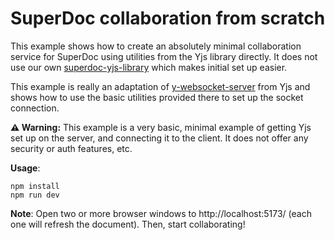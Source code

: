 # SuperDoc collaboration from scratch

This example shows how to create an absolutely minimal collaboration service for SuperDoc using utilities from the Yjs library directly.
It does not use our own [superdoc-yjs-library](https://www.npmjs.com/package/@harbour-enterprises/superdoc-yjs-collaboration) which makes initial set up easier.

This example is really an adaptation of [y-websocket-server](https://github.com/yjs/y-websocket-server/) from Yjs and shows how to use the basic utilities provided there to set up the socket connection.

**⚠️ Warning:** This example is a very basic, minimal example of getting Yjs set up on the server, and connecting it to the client. It does not offer any security or auth features, etc.

**Usage**: 
```
npm install
npm run dev
```

**Note**: Open two or more browser windows to http://localhost:5173/ (each one will refresh the document). Then, start collaborating!
